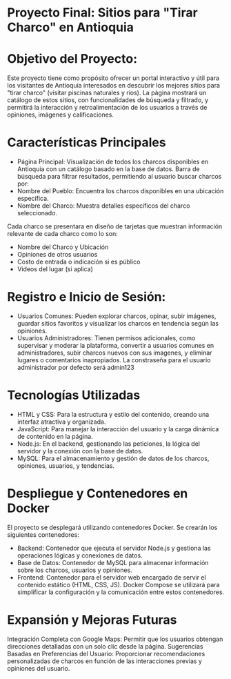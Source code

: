 # Proyecto Final: Sitios para "Tirar Charco" en Antioquia
# Objetivo del Proyecto:
Este proyecto tiene como propósito ofrecer un portal interactivo y útil para los visitantes de Antioquia interesados en descubrir los mejores sitios para "tirar charco" (visitar piscinas naturales y ríos). La página mostrará un catálogo de estos sitios, con funcionalidades de búsqueda y filtrado, y permitirá la interacción y retroalimentación de los usuarios a través de opiniones, imágenes y calificaciones.

# Características Principales
- Página Principal:
Visualización de todos los charcos disponibles en Antioquia con un catálogo basado en la base de datos.
Barra de búsqueda para filtrar resultados, permitiendo al usuario buscar charcos por:
- Nombre del Pueblo: Encuentra los charcos disponibles en una ubicación específica.
- Nombre del Charco: Muestra detalles específicos del charco seleccionado.

Cada charco se presentara en diseño de tarjetas que muestran información relevante de cada charco como lo son:
- Nombre del Charco y Ubicación
- Opiniones de otros usuarios
- Costo de entrada o indicación si es público
- Videos del lugar (si aplica)

# Registro e Inicio de Sesión:
- Usuarios Comunes:
Pueden explorar charcos, opinar, subir imágenes, guardar sitios favoritos y visualizar los charcos en tendencia según las opiniones.
- Usuarios Administradores:
Tienen permisos adicionales, como supervisar y moderar la plataforma, convertir a usuarios comunes en administradores, subir charcos nuevos con sus imagenes, y eliminar lugares o comentarios inapropiados.
La constraseña para el usuario administrador por defecto será admin123

# Tecnologías Utilizadas
- HTML y CSS: Para la estructura y estilo del contenido, creando una interfaz atractiva y organizada.
- JavaScript: Para manejar la interacción del usuario y la carga dinámica de contenido en la página.
- Node.js: En el backend, gestionando las peticiones, la lógica del servidor y la conexión con la base de datos.
- MySQL: Para el almacenamiento y gestión de datos de los charcos, opiniones, usuarios, y tendencias.

# Despliegue y Contenedores en Docker
El proyecto se desplegará utilizando contenedores Docker. Se crearán los siguientes contenedores:
- Backend: Contenedor que ejecuta el servidor Node.js y gestiona las operaciones lógicas y conexiones de datos.
- Base de Datos: Contenedor de MySQL para almacenar información sobre los charcos, usuarios y opiniones.
- Frontend: Contenedor para el servidor web encargado de servir el contenido estático (HTML, CSS, JS).
Docker Compose se utilizará para simplificar la configuración y la comunicación entre estos contenedores.

# Expansión y Mejoras Futuras
Integración Completa con Google Maps: Permitir que los usuarios obtengan direcciones detalladas con un solo clic desde la página.
Sugerencias Basadas en Preferencias del Usuario: Proporcionar recomendaciones personalizadas de charcos en función de las interacciones previas y opiniones del usuario.
